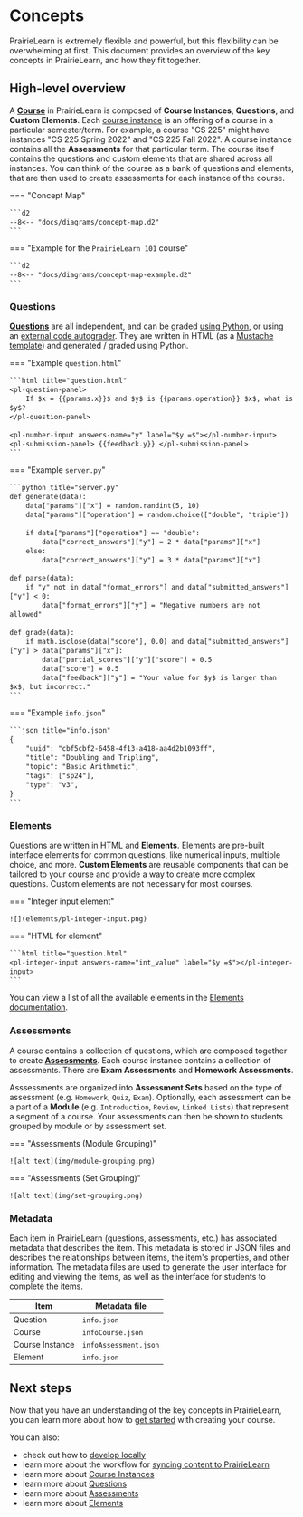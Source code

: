 # Concepts

PrairieLearn is extremely flexible and powerful, but this flexibility can be overwhelming at first. This document provides an overview of the key concepts in PrairieLearn, and how they fit together.

## High-level overview

A [**Course**](./course.md) in PrairieLearn is composed of **Course Instances**, **Questions**, and **Custom Elements**. Each [course instance](./courseInstance.md) is an offering of a course in a particular semester/term. For example, a course "CS 225" might have instances "CS 225 Spring 2022" and "CS 225 Fall 2022". A course instance contains all the **Assessments** for that particular term. The course itself contains the questions and custom elements that are shared across all instances. You can think of the course as a bank of questions and elements, that are then used to create assessments for each instance of the course.

=== "Concept Map"

    ```d2
    --8<-- "docs/diagrams/concept-map.d2"
    ```

=== "Example for the `PrairieLearn 101` course"

    ```d2
    --8<-- "docs/diagrams/concept-map-example.d2"
    ```

### Questions

[**Questions**](./question.md) are all independent, and can be graded [using Python](./question.md), or using an [external code autograder](./externalGrading.md). They are written in HTML (as a [Mustache template](https://mustache.github.io/mustache.5.html)) and generated / graded using Python.

=== "Example `question.html`"

    ```html title="question.html"
    <pl-question-panel>
        If $x = {{params.x}}$ and $y$ is {{params.operation}} $x$, what is $y$?
    </pl-question-panel>

    <pl-number-input answers-name="y" label="$y =$"></pl-number-input>
    <pl-submission-panel> {{feedback.y}} </pl-submission-panel>
    ```

=== "Example `server.py`"

    ```python title="server.py"
    def generate(data):
        data["params"]["x"] = random.randint(5, 10)
        data["params"]["operation"] = random.choice(["double", "triple"])

        if data["params"]["operation"] == "double":
            data["correct_answers"]["y"] = 2 * data["params"]["x"]
        else:
            data["correct_answers"]["y"] = 3 * data["params"]["x"]

    def parse(data):
        if "y" not in data["format_errors"] and data["submitted_answers"]["y"] < 0:
            data["format_errors"]["y"] = "Negative numbers are not allowed"

    def grade(data):
        if math.isclose(data["score"], 0.0) and data["submitted_answers"]["y"] > data["params"]["x"]:
            data["partial_scores"]["y"]["score"] = 0.5
            data["score"] = 0.5
            data["feedback"]["y"] = "Your value for $y$ is larger than $x$, but incorrect."
    ```

=== "Example `info.json`"

    ```json title="info.json"
    {
        "uuid": "cbf5cbf2-6458-4f13-a418-aa4d2b1093ff",
        "title": "Doubling and Tripling",
        "topic": "Basic Arithmetic",
        "tags": ["sp24"],
        "type": "v3",
    }
    ```

### Elements

Questions are written in HTML and **Elements**. Elements are pre-built interface elements for common questions, like numerical inputs, multiple choice, and more. **Custom Elements** are reusable components that can be tailored to your course and provide a way to create more complex questions. Custom elements are not necessary for most courses.

=== "Integer input element"

    ![](elements/pl-integer-input.png)

=== "HTML for element"

    ```html title="question.html"
    <pl-integer-input answers-name="int_value" label="$y =$"></pl-integer-input>
    ```

You can view a list of all the available elements in the [Elements documentation](./elements.md).

### Assessments

A course contains a collection of questions, which are composed together to create [**Assessments**](./assessment/). Each course instance contains a collection of assessments. There are **Exam Assessments** and **Homework Assessments**.

Asssessments are organized into **Assessment Sets** based on the type of assessment (e.g. `Homework`, `Quiz`, `Exam`). Optionally, each assessment can be a part of a **Module** (e.g. `Introduction`, `Review`, `Linked Lists`) that represent a segment of a course. Your assessments can then be shown to students grouped by module or by assessment set.

=== "Assessments (Module Grouping)"

    ![alt text](img/module-grouping.png)

=== "Assessments (Set Grouping)"

    ![alt text](img/set-grouping.png)

### Metadata

Each item in PrairieLearn (questions, assessments, etc.) has associated metadata that describes the item. This metadata is stored in JSON files and describes the relationships between items, the item's properties, and other information. The metadata files are used to generate the user interface for editing and viewing the items, as well as the interface for students to complete the items.

| Item            | Metadata file         |
| --------------- | --------------------- |
| Question        | `info.json`           |
| Course          | `infoCourse.json`     |
| Course Instance | `infoAssessment.json` |
| Element         | `info.json`           |

## Next steps

Now that you have an understanding of the key concepts in PrairieLearn, you can learn more about how to [get started](./getStarted.md) with creating your course.

You can also:

- check out how to [develop locally](./installing.md)
- learn more about the workflow for [syncing content to PrairieLearn](./sync.md)
- learn more about [Course Instances](./courseInstance.md)
- learn more about [Questions](./question.md)
- learn more about [Assessments](./assessment/index.md)
- learn more about [Elements](./elements.md)
